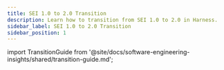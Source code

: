```yaml
---
title: SEI 1.0 to 2.0 Transition
description: Learn how to transition from SEI 1.0 to 2.0 in Harness.
sidebar_label: SEI 1.0 to 2.0 Transition
sidebar_position: 1
---
```


import TransitionGuide from '@site/docs/software-engineering-insights/shared/transition-guide.md';

<TransitionGuide />